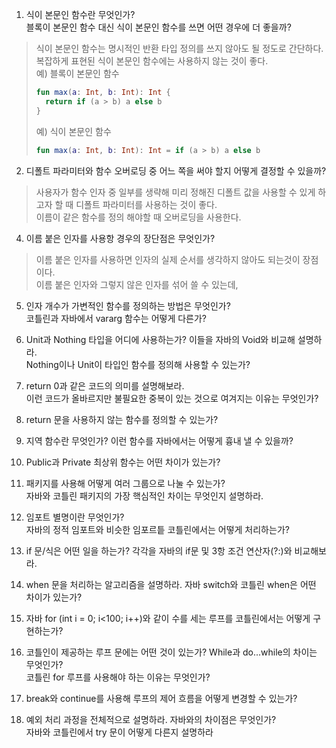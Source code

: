 
1. 식이 본문인 함수란 무엇인가?   
블록이 본문인 함수 대신 식이 본문인 함수를 쓰면 어떤 경우에 더 좋을까?
> 식이 본문인 함수는 명시적인 반환 타입 정의를 쓰지 않아도 될 정도로 간단하다.  
> 복잡하게 표현된 식이 본문인 함수에는 사용하지 않는 것이 좋다.  
> 예) 블록이 본문인 함수
>```kotlin
>fun max(a: Int, b: Int): Int {
>   return if (a > b) a else b
>}
>```
> 예) 식이 본문인 함수
> ```kotlin
> fun max(a: Int, b: Int): Int = if (a > b) a else b
>```

2. 디폴트 파라미터와 함수 오버로딩 중 어느 쪽을 써야 할지 어떻게 결정할 수 있을까?
> 사용자가 함수 인자 중 일부를 생략해 미리 정해진 디폴트 값을 사용할 수 있게 하고자 할 때 디폴트 파라미터를 사용하는 것이 좋다.  
> 이름이 같은 함수를 정의 해야할 때 오버로딩을 사용한다.

4. 이름 붙은 인자를 사용항 경우의 장단점은 무엇인가?
> 이름 붙은 인자를 사용하면 인자의 실제 순서를 생각하지 않아도 되는것이 장점이다.  
> 이름 붙은 인자와 그렇지 않은 인자를 섞어 쓸 수 있는데,

5. 인자 개수가 가변적인 함수를 정의하는 방법은 무엇인가?  
코틀린과 자바에서 vararg 함수는 어떻게 다른가?

6. Unit과 Nothing 타입을 어디에 사용하는가? 이들을 자바의 Void와 비교해 설명하라.  
Nothing이나 Unit이 타입인 함수를 정의해 사용할 수 있는가?  

7. return 0과 같은 코드의 의미를 설명해보라.  
이런 코드가 올바르지만 불필요한 중복이 있는 것으로 여겨지는 이유는 무엇인가?

8. return 문을 사용하지 않는 함수를 정의할 수 있는가?  

9. 지역 함수란 무엇인가? 이런 함수를 자바에서는 어떻게 흉내 낼 수 있을까?  

10. Public과 Private 최상위 함수는 어떤 차이가 있는가?  

11. 패키지를 사용해 어떻게 여러 그룹으로 나눌 수 있는가?  
자바와 코틀린 패키지의 가장 핵심적인 차이는 무엇인지 설명하라.

12. 임포트 별명이란 무엇인가?  
자바의 정적 임포트와 비슷한 임포르틑 코틀린에서는 어떻게 처리하는가?

13. if 문/식은 어떤 일을 하는가? 각각을 자바의 if문 및 3항 조건 연산자(?:)와 비교해보라.  

14. when 문을 처리하는 알고리즘을 설명하라. 자바 switch와 코틀린 when은 어떤 차이가 있는가?  

15. 자바 for (int i = 0; i<100; i++)와 같이 수를 세는 루프를 코틀린에서는 어떻게 구현하는가?

16. 코틀인이 제공하는 루프 문에는 어떤 것이 있는가? While과 do...while의 차이는 무엇인가?  
코틀린 for 루프를 사용해야 하는 이유는 무엇인가?

17. break와 continue를 사용해 루프의 제어 흐름을 어떻게 변경할 수 있는가?

18. 예외 처리 과정을 전체적으로 설명하라. 자바와의 차이점은 무엇인가?  
자바와 코틀린에서 try 문이 어떻게 다른지 설명하라